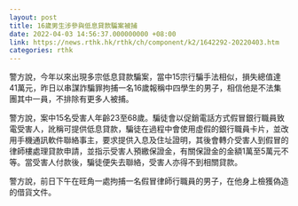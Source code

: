 ```yaml
---
layout: post
title: 16歲男生涉參與低息貸款騙案被捕
date: 2022-04-03 14:56:37.000000000 +08:00
link: https://news.rthk.hk/rthk/ch/component/k2/1642292-20220403.htm
categories: rthk
---
```


警方說，今年以來出現多宗低息貸款騙案，當中15宗行騙手法相似，損失總值達41萬元，昨日以串謀詐騙罪拘捕一名16歲報稱中四學生的男子，相信他是不法集團其中一員，不排除有更多人被捕。

警方說，案中15名受害人年齡23至68歲。騙徒會以促銷電話方式假冒銀行職員致電受害人，訛稱可提供低息貸款，騙徒在過程中會使用虛假的銀行職員卡片，並改用手機通訊軟件聯絡事主，要求提供入息及住址證明，其後會轉介受害人到假冒的律師樓處理貸款申請，並指示受害人預繳保證金，有關保證金的金額1萬至5萬元不等。當受害人付款後，騙徒便失去聯絡，受害人亦得不到相關貸款。

警方說，前日下午在旺角一處拘捕一名假冒律師行職員的男子，在他身上檢獲偽造的借貨文件。
